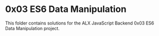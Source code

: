 # 0x03 ES6 Data Manipulation

This folder contains solutions for the ALX JavaScript Backend 0x03 ES6 Data Manipulation project.

